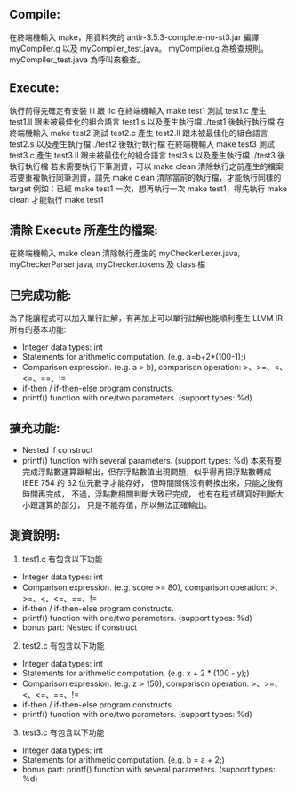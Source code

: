 ## Compile: 
在終端機輸入 make，用資料夾的 antlr-3.5.3-complete-no-st3.jar 編譯 myCompiler.g 以及 myCompiler_test.java。
myCompiler.g 為檢查規則。
myCompiler_test.java 為呼叫來檢查。

## Execute:
執行前得先確定有安裝 lli 跟 llc
在終端機輸入 make test1 測試 test1.c 產生 test1.ll 跟未被最佳化的組合語言 test1.s 以及產生執行檔 ./test1 後執行執行檔
在終端機輸入 make test2 測試 test2.c 產生 test2.ll 跟未被最佳化的組合語言 test2.s 以及產生執行檔 ./test2 後執行執行檔
在終端機輸入 make test3 測試 test3.c 產生 test3.ll 跟未被最佳化的組合語言 test3.s 以及產生執行檔 ./test3 後執行執行檔
若未需要執行下筆測資，可以 make clean 清除執行之前產生的檔案
若要重複執行同筆測資，請先 make clean 清除當前的執行檔，才能執行同樣的 target
例如：已經 make test1 一次，想再執行一次 make test1，得先執行 make clean 才能執行 make test1

## 清除 Execute 所產生的檔案:
在終端機輸入 make clean 清除執行產生的 myCheckerLexer.java, myCheckerParser.java, myChecker.tokens 及 class 檔

## 已完成功能:
為了能讓程式可以加入單行註解，有再加上可以單行註解也能順利產生 LLVM IR
所有的基本功能:
- Integer data types: int
- Statements for arithmetic computation. (e.g. a=b+2*(100-1);)
- Comparison expression. (e.g. a > b), comparison operation: >、>=、<、<=、==、!=
- if-then / if-then-else program constructs.
- printf() function with one/two parameters. (support types: %d)
## 擴充功能:
- Nested if construct
- printf() function with several parameters. (support types: %d)
本來有要完成浮點數運算跟輸出，但存浮點數值出現問題，似乎得再把浮點數轉成 IEEE 754 的 32 位元數字才能存好，
但時間關係沒有轉換出來，只能之後有時間再完成，
不過，浮點數相關判斷大致已完成，
也有在程式碼寫好判斷大小跟運算的部分，
只是不能存值，所以無法正確輸出。 

## 測資說明:
1. test1.c 有包含以下功能
- Integer data types: int
- Comparison expression. (e.g. score >= 80), comparison operation: >、>=、<、<=、==、!=
- if-then / if-then-else program constructs.
- printf() function with one/two parameters. (support types: %d)
- bonus part: Nested if construct 

2. test2.c 有包含以下功能
- Integer data types: int
- Statements for arithmetic computation. (e.g. x + 2 * (100 - y);)
- Comparison expression. (e.g. z > 150), comparison operation: >、>=、<、<=、==、!=
- if-then / if-then-else program constructs.
- printf() function with one/two parameters. (support types: %d)

3. test3.c 有包含以下功能
- Integer data types: int
- Statements for arithmetic computation. (e.g. b = a + 2;)
- bonus part: printf() function with several parameters. (support types: %d)
